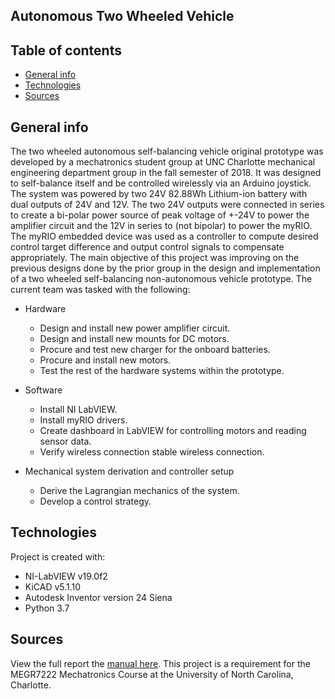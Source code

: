 ## Autonomous Two Wheeled Vehicle

## Table of contents
* [General info](#general-info)
* [Technologies](#technologies)
* [Sources](#sources)

## General info
The two wheeled autonomous self-balancing vehicle original prototype was developed by a mechatronics student group at UNC Charlotte mechanical engineering department group in the fall semester of 2018. It was designed to self-balance itself and be controlled wirelessly via an Arduino joystick. The system was powered by two 24V 82.88Wh Lithium-ion battery with dual outputs of 24V and 12V. The two 24V outputs were connected in series to create a bi-polar power source of peak voltage of +-24V to power the amplifier circuit and the 12V in series to (not bipolar) to power the myRIO. The myRIO embedded device was used as a controller to compute desired control target difference and output control signals to compensate appropriately. 
The main objective of this project was improving on the previous designs done by the prior group in the design and implementation of a two wheeled self-balancing non-autonomous vehicle prototype. The current team was tasked with the following:

* Hardware
  - Design and install new power amplifier circuit.
  - Design and install new mounts for DC motors.
  - Procure and test new charger for the onboard batteries.
  - Procure and install new motors.
  - Test the rest of the hardware systems within the prototype.
  
* Software
  - Install NI LabVIEW.
  - Install myRIO drivers.
  - Create dashboard in LabVIEW for controlling motors and reading sensor data.
  - Verify wireless connection stable wireless connection.
  
* Mechanical system derivation and controller setup 
  - Derive the Lagrangian mechanics of the system.
  - Develop a control strategy.
	
## Technologies
Project is created with:
* NI-LabVIEW v19.0f2
* KiCAD v5.1.10
* Autodesk Inventor version 24 Siena
* Python 3.7


## Sources
View the full report the [manual here](https://drive.google.com/drive/folders/1hvE5-GHNWjqRfQ4K0hiLiVEb_eAEkb54?usp=sharing).
This project is a requirement for the MEGR7222 Mechatronics Course at the University of North Carolina, Charlotte.
